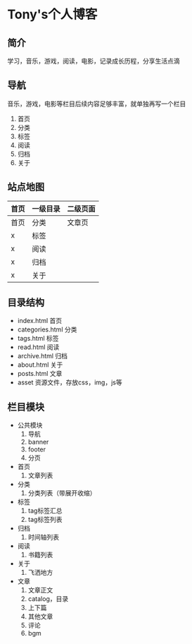 # Tony's个人博客

## 简介
学习，音乐，游戏，阅读，电影，记录成长历程，分享生活点滴

## 导航
音乐，游戏，电影等栏目后续内容足够丰富，就单独再写一个栏目
1. 首页
2. 分类
3. 标签
4. 阅读
5. 归档
6. 关于

## 站点地图
首页 | 一级目录 | 二级页面 |
---|---|---
首页 | 分类 | 文章页
x |标签|
x|阅读|
x|归档|
x|关于|

## 目录结构
- index.html    首页
- categories.html   分类
- tags.html 标签
- read.html 阅读
- archive.html  归档
- about.html    关于
- posts.html    文章
- asset 资源文件，存放css，img，js等

## 栏目模块
- 公共模块
    1. 导航
    2. banner
    3. footer
    4. 分页
- 首页
    1. 文章列表
- 分类
    1. 分类列表（带展开收缩）
- 标签
    1. tag标签汇总
    2. tag标签列表
- 归档
    1. 时间轴列表
- 阅读
    1. 书籍列表
- 关于
    1. 飞洒地方
- 文章
    1. 文章正文
    2. catalog，目录
    3. 上下篇
    4. 其他文章
    5. 评论
    6. bgm
